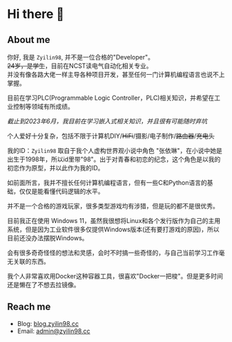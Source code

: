 # Hi there 👋

## About me

 你好, 我是 `Zyilin98`, 并不是一位合格的"Developer"。  
 ~~24岁，是学生~~，目前在NCST读电气自动化相关专业。   
 并没有像各路大佬一样主导各种项目开发，甚至任何一门计算机编程语言也说不上掌握。   
 
 
 目前在学习PLC(Programmable Logic Controller，PLC)相关知识，并希望在工业控制等领域有所成绩。
 
 *截止到2023年6月，我目前在学习嵌入式相关知识，并且很有可能随时弃坑*
 
 个人爱好十分复杂，包括不限于计算机DIY/~~HiFi~~/摄影/电子制作/~~路由器~~/~~充电头~~

 我的ID：`Zyilin98` 取自于我个人虚构世界观小说中角色 "张依琳"，在小说中她是出生于1998年，所以id里带"98"。出于对青春和初恋的纪念，这个角色是以我的初恋作为原型，并以此作为我的ID。

 如前面所言，我并不擅长任何计算机编程语言，但有一些C和Python语言的基础，仅仅是能看懂代码逻辑的水平。

 并不是一个合格的游戏玩家，很多类型游戏均有涉猎，但是玩的都不是很优秀。

 目前我正在使用 Windows 11，虽然我很想将Linux和各个发行版作为自己的主用系统，但是因为工业软件很多仅提供Windows版本(还有要打游戏的原因)，所以目前还没办法摆脱Windows。

 会有很多奇奇怪怪的想法和灵感，会时不时搞一些奇怪的，与自己当前学习工作毫无关联的东西。
 
 我个人非常喜欢用Docker这种容器工具，很喜欢"Docker一把梭"。但是更多时间还是懒在了不想去拉镜像。


## Reach me

- Blog: [blog.zyilin98.cc](https://blog.zyilin98.cc)
- Email: [admin@zyilin98.cc](mailto:admin@zyilin98.cc)

